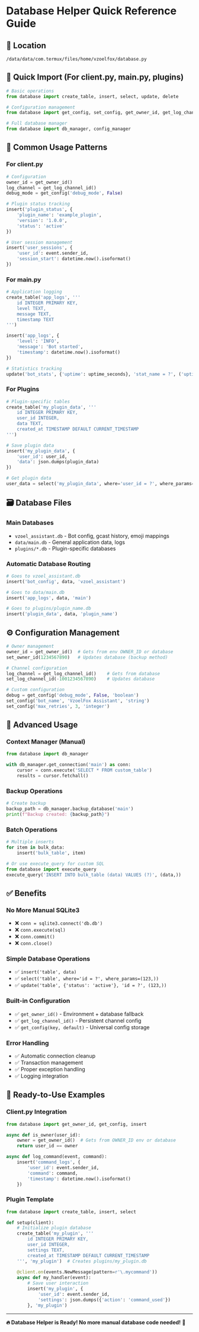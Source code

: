 # Database Helper Quick Reference Guide

## 📍 Location
`/data/data/com.termux/files/home/vzoelfox/database.py`

## 🚀 Quick Import (For client.py, main.py, plugins)

```python
# Basic operations
from database import create_table, insert, select, update, delete

# Configuration management
from database import get_config, set_config, get_owner_id, get_log_channel_id

# Full database manager
from database import db_manager, config_manager
```

## 🎯 Common Usage Patterns

### For client.py
```python
# Configuration
owner_id = get_owner_id()
log_channel = get_log_channel_id()
debug_mode = get_config('debug_mode', False)

# Plugin status tracking
insert('plugin_status', {
    'plugin_name': 'example_plugin',
    'version': '1.0.0',
    'status': 'active'
})

# User session management
insert('user_sessions', {
    'user_id': event.sender_id,
    'session_start': datetime.now().isoformat()
})
```

### For main.py  
```python
# Application logging
create_table('app_logs', '''
    id INTEGER PRIMARY KEY,
    level TEXT,
    message TEXT,
    timestamp TEXT
''')

insert('app_logs', {
    'level': 'INFO',
    'message': 'Bot started',
    'timestamp': datetime.now().isoformat()
})

# Statistics tracking
update('bot_stats', {'uptime': uptime_seconds}, 'stat_name = ?', ('uptime',))
```

### For Plugins
```python
# Plugin-specific tables
create_table('my_plugin_data', '''
    id INTEGER PRIMARY KEY,
    user_id INTEGER,
    data TEXT,
    created_at TIMESTAMP DEFAULT CURRENT_TIMESTAMP
''')

# Save plugin data
insert('my_plugin_data', {
    'user_id': user_id,
    'data': json.dumps(plugin_data)
})

# Get plugin data
user_data = select('my_plugin_data', where='user_id = ?', where_params=(user_id,))
```

## 🗃️ Database Files

### Main Databases
- `vzoel_assistant.db` - Bot config, gcast history, emoji mappings
- `data/main.db` - General application data, logs
- `plugins/*.db` - Plugin-specific databases

### Automatic Database Routing
```python
# Goes to vzoel_assistant.db
insert('bot_config', data, 'vzoel_assistant')

# Goes to data/main.db  
insert('app_logs', data, 'main')

# Goes to plugins/plugin_name.db
insert('plugin_data', data, 'plugin_name')
```

## ⚙️ Configuration Management

```python
# Owner management
owner_id = get_owner_id()  # Gets from env OWNER_ID or database
set_owner_id(1234567890)   # Updates database (backup method)

# Channel configuration  
log_channel = get_log_channel_id()    # Gets from database
set_log_channel_id(-1001234567890)    # Updates database

# Custom configuration
debug = get_config('debug_mode', False, 'boolean')
set_config('bot_name', 'VzoelFox Assistant', 'string')
set_config('max_retries', 3, 'integer')
```

## 🔧 Advanced Usage

### Context Manager (Manual)
```python
from database import db_manager

with db_manager.get_connection('main') as conn:
    cursor = conn.execute('SELECT * FROM custom_table')
    results = cursor.fetchall()
```

### Backup Operations
```python
# Create backup
backup_path = db_manager.backup_database('main')
print(f"Backup created: {backup_path}")
```

### Batch Operations
```python
# Multiple inserts
for item in bulk_data:
    insert('bulk_table', item)

# Or use execute_query for custom SQL
from database import execute_query
execute_query('INSERT INTO bulk_table (data) VALUES (?)', (data,))
```

## ✅ Benefits

### No More Manual SQLite3
- ❌ `conn = sqlite3.connect('db.db')`  
- ❌ `conn.execute(sql)`
- ❌ `conn.commit()`
- ❌ `conn.close()`

### Simple Database Operations
- ✅ `insert('table', data)`
- ✅ `select('table', where='id = ?', where_params=(123,))`
- ✅ `update('table', {'status': 'active'}, 'id = ?', (123,))`

### Built-in Configuration
- ✅ `get_owner_id()` - Environment + database fallback
- ✅ `get_log_channel_id()` - Persistent channel config
- ✅ `get_config(key, default)` - Universal config storage

### Error Handling
- ✅ Automatic connection cleanup
- ✅ Transaction management
- ✅ Proper exception handling
- ✅ Logging integration

## 🎯 Ready-to-Use Examples

### Client.py Integration
```python
from database import get_owner_id, get_config, insert

async def is_owner(user_id):
    owner = get_owner_id()  # Gets from OWNER_ID env or database
    return user_id == owner

async def log_command(event, command):
    insert('command_logs', {
        'user_id': event.sender_id,
        'command': command,
        'timestamp': datetime.now().isoformat()
    })
```

### Plugin Template
```python
from database import create_table, insert, select

def setup(client):
    # Initialize plugin database
    create_table('my_plugin', '''
        id INTEGER PRIMARY KEY,
        user_id INTEGER,
        settings TEXT,
        created_at TIMESTAMP DEFAULT CURRENT_TIMESTAMP
    ''', 'my_plugin')  # Creates plugins/my_plugin.db
    
    @client.on(events.NewMessage(pattern=r'\.mycommand'))
    async def my_handler(event):
        # Save user interaction
        insert('my_plugin', {
            'user_id': event.sender_id,
            'settings': json.dumps({'action': 'command_used'})
        }, 'my_plugin')
```

---

**🔥 Database Helper is Ready! No more manual database code needed!** 🚀